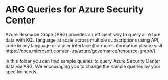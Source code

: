 # ARG Queries for Azure Security Center
Azure Resource Graph (ARG) provides an efficient way to query all Azure data with KQL language at scale across multiple subscriptions using API, code in any language or a user interface (for more information please visit https://docs.microsoft.com/en-us/azure/governance/resource-graph/). 

In this folder you can find sample queries to query Azure Security Center data via ARG. We encouraging you to change the sample queries by your specific needs.
